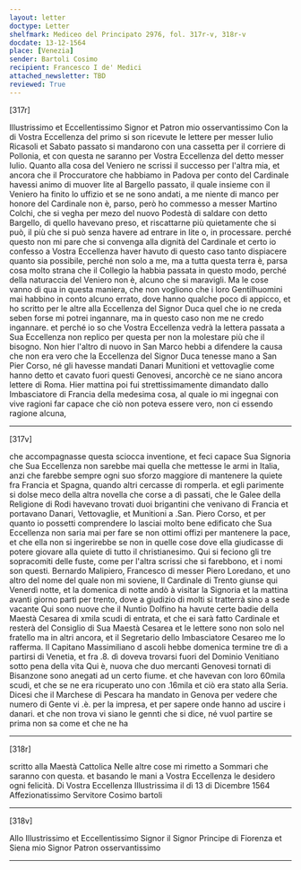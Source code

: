 ```yaml
---
layout: letter
doctype: Letter
shelfmark: Mediceo del Principato 2976, fol. 317r-v, 318r-v
docdate: 13-12-1564
place: [Venezia]
sender: Bartoli Cosimo
recipient: Francesco I de' Medici
attached_newsletter: TBD
reviewed: True
---
```


[317r]


Illustrissimo et Eccellentissimo Signor et Patron mio osservantissimo
Con la di Vostra Eccellenza del primo si son ricevute le lettere per messer Iulio Ricasoli et
Sabato passato si mandarono con una cassetta per il corriere di
Pollonia, et con questa ne saranno per Vostra Eccellenza del detto messer Iulio. Quanto
alla cosa del Veniero ne scrissi il successo per l'altra mia, et ancora che
il Proccuratore che habbiamo in Padova per conto del Cardinale havessi animo
di muover lite al Bargello passato, il quale insieme con il Veniero
ha finito lo uffizio et se ne sono andati, a me niente di manco per honore
del Cardinale non è, parso, però ho commesso a messer Martino Colchi,
che si vegha per mezo del nuovo Podestà di saldare con detto Bargello,
di quello havevano preso, et riscattarne più quietamente che si può, il più
che si può senza havere ad entrare in lite o, in processare. perché
questo non mi pare che si convenga alla dignità del Cardinale et certo
io confesso a Vostra Eccellenza haver havuto di questo caso tanto dispiacere quanto
sia possibile, perché non solo a me, ma a tutta questa terra è, parsa
cosa molto strana che il Collegio la habbia passata in questo modo, perché
della naturaccia del Veniero non è, alcuno che si maravigli. Ma le
cose vanno di qua in questa maniera, che non vogliono che i loro
Gentilhuomini mai habbino in conto alcuno errato, dove hanno qualche poco di
appicco, et ho scritto per le altre alla Eccellenza del Signor Duca quel che io
ne creda seben forse mi potrei ingannare, ma in questo caso non me ne credo
ingannare. et perché io so che Vostra Eccellenza vedrà la lettera passata a Sua Eccellenza
non replico per questa per non la molestare più che il bisogno.
Non hier l'altro di nuovo in San Marco hebbi a difendere la causa che non
era vero che la Eccellenza del Signor Duca tenesse mano a San Pier Corso, né gli
havesse mandati Danari Munitioni et vettovaglie come hanno detto et
cavato fuori questi Genovesi, ancorchè ce ne siano ancora lettere di Roma.
Hier mattina poi fui strettissimamente dimandato dallo Imbasciatore di
Francia della medesima cosa, al quale io mi ingegnai con vive ragioni
far capace che ciò non poteva essere vero, non ci essendo ragione alcuna,

---

[317v]


che accompagnasse questa sciocca inventione, et feci capace Sua Signoria che
Sua Eccellenza non sarebbe mai quella che mettesse le armi in Italia, anzi
che farebbe sempre ogni suo sforzo maggiore di mantenere la quiete
fra Francia et Spagna, quando altri cercasse di romperla. et egli parimente
si dolse meco della altra novella che corse a dì passati, che le Galee
della Religione di Rodi havevano trovati duoi brigantini che venivano
di Francia et portavano Danari, Vettovaglie, et Munitioni a .San. Piero Corso,
et per quanto io possetti comprendere lo lasciai molto bene edificato che
Sua Eccellenza non saria mai per fare se non ottimi offizi per mantenere la pace,
et che ella non si ingerirebbe se non in quelle cose dove ella giudicasse
di potere giovare alla quiete di tutto il christianesimo.
Qui si feciono gli tre sopracomiti delle fuste, come per l'altra scrissi
che si farebbono, et i nomi son questi. Bernardo Malipiero, Francesco
di messer Piero Loredano, et uno altro del nome del quale non mi soviene,
Il Cardinale di Trento giunse qui Venerdì notte, et la domenica di notte
andò à visitar la Signoria et la mattina avanti giorno partì per trento, dove
a giudizio di molti si tratterrà sino a sede vacante
Qui sono nuove che il Nuntio Dolfino ha havute certe badie della
Maestà Cesarea di xmila scudi di entrata, et che ei sarà fatto Cardinale et resterà
del Consiglio di Sua Maestà Cesarea et le lettere sono non solo nel fratello ma
in altri ancora, et il Segretario dello Imbasciatore Cesareo me lo rafferma.
Il Capitano Massimiliano d ascoli hebbe domenica termine tre dì a partirsi di
Venetia, et fra .8. dì doveva trovarsi fuori del Dominio Venitiano
sotto pena della vita
Qui è, nuova che duo mercanti Genovesi tornati di Bisanzone sono
anegati ad un certo fiume. et che havevan con loro 60mila scudi, et che se ne
era ricuperato uno con .16mila et ciò era stato alla Seria.
Dicesi che il Marchese di Pescara ha mandato in Genova per vedere che numero
di Gente vi .è. per la impresa, et per sapere onde hanno ad uscire i danari. et che non
trova vi siano le gennti che si dice, né vuol partire se prima non sa come et che ne ha

---

[318r]


scritto alla Maestà Cattolica Nelle altre cose mi rimetto a Sommari che
saranno con questa. et basando le mani a Vostra Eccellenza le desidero ogni felicità.
Di Vostra Eccellenza Illustrissima il dì 13 di Dicembre 1564
Affezionatissimo Servitore
Cosimo bartoli

---

[318v]


Allo Illustrissimo et Eccellentissimo Signor il Signor Principe di
Fiorenza et Siena mio Signor Patron osservantissimo

---

